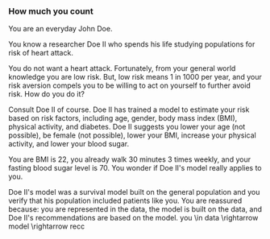 ### How much you count
You are an everyday John Doe.

You know a researcher Doe II who spends his life studying populations for risk of heart attack.

You do not want a heart attack.  Fortunately, from your general world knowledge you are low risk.
But, low risk means 1 in 1000 per year, and your risk aversion compels you to be willing to act on yourself to further avoid risk.  How do you do it?

Consult Doe II of course.  Doe II has trained a model to estimate your risk based on risk factors, including age, gender, body mass index (BMI), physical activity, and diabetes.  Doe II suggests you lower your age (not possible), be female (not possible), lower your BMI, increase your physical activity, and lower your blood sugar.

You are BMI is 22, you already walk 30 minutes 3 times weekly, and your fasting blood sugar level is 70.  You wonder if Doe II's model really applies to you. 

Doe II's model was a survival model built on the general population and you verify that his population included patients like you.  You are reassured because: you are represented in the data, the model is built on the data, and Doe II's recommendations are based on the model.
you \in data \rightarrow model \rightarrow recc




<!--stackedit_data:
eyJoaXN0b3J5IjpbLTg5NDUyMDE4NCwtMTIwMDY0MjQyLDQwMT
k2Mjk5MSw4MzkzMDMzNzddfQ==
-->